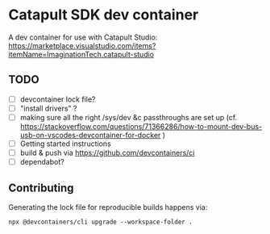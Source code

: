 # Catapult SDK dev container

A dev container for use with Catapult Studio: https://marketplace.visualstudio.com/items?itemName=ImaginationTech.catapult-studio


## TODO

- [ ] devcontainer lock file?
- [ ] "install drivers" ?
- [ ] making sure all the right /sys/dev &c passthroughs are set up (cf. https://stackoverflow.com/questions/71366286/how-to-mount-dev-bus-usb-on-vscodes-devcontainer-for-docker )
- [ ] Getting started instructions
- [ ] build & push via https://github.com/devcontainers/ci
- [ ] dependabot?

## Contributing

Generating the lock file for reproducible builds happens via:

```
npx @devcontainers/cli upgrade --workspace-folder .
```
